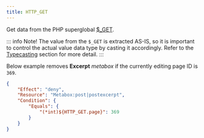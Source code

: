 ```yaml
---
title: HTTP_GET
---
```


Get data from the PHP superglobal [$_GET](http://php.net/manual/en/reserved.variables.get.php).

::: info Note!
The value from the `$_GET` is extracted AS-IS, so it is important to control the actual value data type by casting it accordingly. Refer to the [Typecasting](/advanced/access-policy/typecast/) section for more detail.
:::

Below example removes **Excerpt** _metabox_ if the currently editing page ID is `369`.

```json
{
    "Effect": "deny",
    "Resource": "Metabox:post|postexcerpt",
    "Condition": {
        "Equals": {
            "(*int)${HTTP_GET.page}": 369
        }
    }
}
```